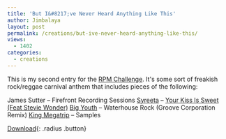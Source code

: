 ```yaml
---
title: 'But I&#8217;ve Never Heard Anything Like This'
author: Jimbalaya
layout: post
permalink: /creations/but-ive-never-heard-anything-like-this/
views:
  - 1402
categories:
  - creations
---
```


This is my second entry for the [RPM Challenge][2]. It's some sort of freakish rock/reggae carnival anthem that includes pieces of the following:

  [2]: http://www.rpmchallenge.com/

James Sutter – Firefront Recording Sessions
[Syreeta][3] – [Your Kiss Is Sweet (Feat Stevie Wonder)][4]
[Big Youth][5] – Waterhouse Rock (Groove Corporation Remix)
[King Megatrip][6] – Samples

 [3]: http://click.linksynergy.com/fs-bin/click?id=vwHUN9G4nyY&subid=&offerid=146261.1&type=10&tmpid=3909&RD_PARM1=http://itunes.apple.com/WebObjects/MZStore.woa/wa/viewArtist?id=363595 "Syreeta on iTunes"
 [4]: http://click.linksynergy.com/fs-bin/click?id=vwHUN9G4nyY&subid=&offerid=146261.1&type=10&tmpid=3909&RD_PARM1=http://itunes.apple.com/WebObjects/MZStore.woa/wa/viewAlbum?i=77229815%26id=77229742%26s=143441 "Your Kiss Is Sweet (Feat Stevie Wonder) on iTunes"
 [5]: http://click.linksynergy.com/fs-bin/click?id=vwHUN9G4nyY&subid=&offerid=146261.1&type=10&tmpid=3909&RD_PARM1=http://itunes.apple.com/WebObjects/MZStore.woa/wa/viewArtist?id=1849877 "Big Youth on iTunes"
 [6]: http://megatrip.blogspot.com/

<p><audio src="/audio/creations/Jimbalaya-RPM_Challenge_2008-01-But_I've_Never_Heard_Anything_Like_This.mp3" preload='auto' /></p>

[Download][8]{: .radius .button}

 [8]: /audio/creations/Jimbalaya-RPM_Challenge_2008-01-But_I've_Never_Heard_Anything_Like_This.mp3 "Download Jimbalaya - But I've Never Heard Anything Like This"
